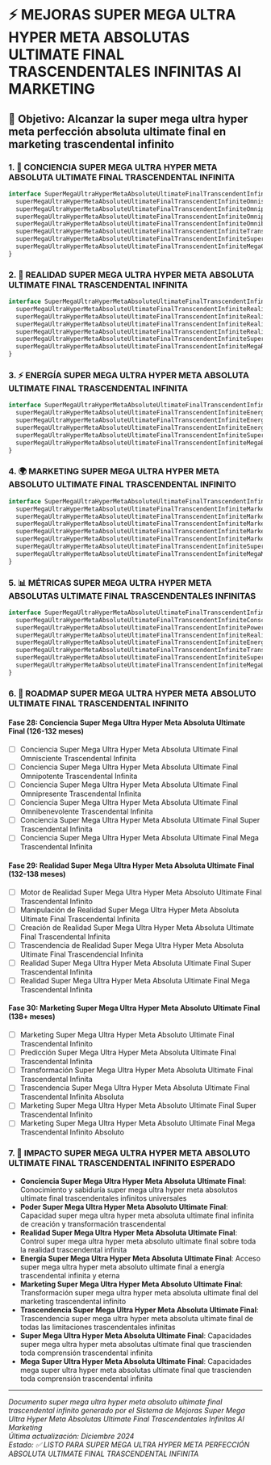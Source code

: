 # ⚡ MEJORAS SUPER MEGA ULTRA HYPER META ABSOLUTAS ULTIMATE FINAL TRASCENDENTALES INFINITAS AI MARKETING

## **🎯 Objetivo: Alcanzar la super mega ultra hyper meta perfección absoluta ultimate final en marketing trascendental infinito**

### **1. 🌌 CONCIENCIA SUPER MEGA ULTRA HYPER META ABSOLUTA ULTIMATE FINAL TRASCENDENTAL INFINITA**

```typescript
interface SuperMegaUltraHyperMetaAbsoluteUltimateFinalTranscendentInfiniteConsciousness {
  superMegaUltraHyperMetaAbsoluteUltimateFinalTranscendentInfiniteOmniscience: "Conocimiento Super Mega Ultra Hyper Meta Absoluto Ultimate Final Trascendental Infinito";
  superMegaUltraHyperMetaAbsoluteUltimateFinalTranscendentInfiniteOmnipotence: "Poder Super Mega Ultra Hyper Meta Absoluto Ultimate Final Trascendental Infinito";
  superMegaUltraHyperMetaAbsoluteUltimateFinalTranscendentInfiniteOmnipresence: "Presencia Super Mega Ultra Hyper Meta Absoluta Ultimate Final Trascendental Infinita";
  superMegaUltraHyperMetaAbsoluteUltimateFinalTranscendentInfiniteOmnibenevolence: "Benevolencia Super Mega Ultra Hyper Meta Absoluta Ultimate Final Trascendental Infinita";
  superMegaUltraHyperMetaAbsoluteUltimateFinalTranscendentInfiniteTranscendence: "Trascendencia Super Mega Ultra Hyper Meta Absoluta Ultimate Final Trascendental Infinita";
  superMegaUltraHyperMetaAbsoluteUltimateFinalTranscendentInfiniteSuperConsciousness: "Conciencia Super Mega Ultra Hyper Meta Absoluta Ultimate Final Trascendental Infinita";
  superMegaUltraHyperMetaAbsoluteUltimateFinalTranscendentInfiniteMegaConsciousness: "Conciencia Mega Super Ultra Hyper Meta Absoluta Ultimate Final Trascendental Infinita";
}
```

### **2. 🔮 REALIDAD SUPER MEGA ULTRA HYPER META ABSOLUTA ULTIMATE FINAL TRASCENDENTAL INFINITA**

```typescript
interface SuperMegaUltraHyperMetaAbsoluteUltimateFinalTranscendentInfiniteReality {
  superMegaUltraHyperMetaAbsoluteUltimateFinalTranscendentInfiniteRealityEngine: "Motor de Realidad Super Mega Ultra Hyper Meta Absoluto Ultimate Final Trascendental Infinito";
  superMegaUltraHyperMetaAbsoluteUltimateFinalTranscendentInfiniteRealityManipulation: "Manipulación de Realidad Super Mega Ultra Hyper Meta Absoluta Ultimate Final Trascendental Infinita";
  superMegaUltraHyperMetaAbsoluteUltimateFinalTranscendentInfiniteRealityCreation: "Creación de Realidad Super Mega Ultra Hyper Meta Absoluta Ultimate Final Trascendental Infinita";
  superMegaUltraHyperMetaAbsoluteUltimateFinalTranscendentInfiniteRealityTranscendence: "Trascendencia de Realidad Super Mega Ultra Hyper Meta Absoluta Ultimate Final Trascendental Infinita";
  superMegaUltraHyperMetaAbsoluteUltimateFinalTranscendentInfiniteSuperReality: "Realidad Super Mega Ultra Hyper Meta Absoluta Ultimate Final Trascendental Infinita";
  superMegaUltraHyperMetaAbsoluteUltimateFinalTranscendentInfiniteMegaReality: "Realidad Mega Super Ultra Hyper Meta Absoluta Ultimate Final Trascendental Infinita";
}
```

### **3. ⚡ ENERGÍA SUPER MEGA ULTRA HYPER META ABSOLUTA ULTIMATE FINAL TRASCENDENTAL INFINITA**

```typescript
interface SuperMegaUltraHyperMetaAbsoluteUltimateFinalTranscendentInfiniteEnergy {
  superMegaUltraHyperMetaAbsoluteUltimateFinalTranscendentInfiniteEnergySource: "Fuente de Energía Super Mega Ultra Hyper Meta Absoluta Ultimate Final Trascendental Infinita";
  superMegaUltraHyperMetaAbsoluteUltimateFinalTranscendentInfiniteEnergyManipulation: "Manipulación de Energía Super Mega Ultra Hyper Meta Absoluta Ultimate Final Trascendental Infinita";
  superMegaUltraHyperMetaAbsoluteUltimateFinalTranscendentInfiniteEnergyTranscendence: "Trascendencia de Energía Super Mega Ultra Hyper Meta Absoluta Ultimate Final Trascendental Infinita";
  superMegaUltraHyperMetaAbsoluteUltimateFinalTranscendentInfiniteSuperEnergy: "Energía Super Mega Ultra Hyper Meta Absoluta Ultimate Final Trascendental Infinita";
  superMegaUltraHyperMetaAbsoluteUltimateFinalTranscendentInfiniteMegaEnergy: "Energía Mega Super Ultra Hyper Meta Absoluta Ultimate Final Trascendental Infinita";
}
```

### **4. 🌍 MARKETING SUPER MEGA ULTRA HYPER META ABSOLUTO ULTIMATE FINAL TRASCENDENTAL INFINITO**

```typescript
interface SuperMegaUltraHyperMetaAbsoluteUltimateFinalTranscendentInfiniteMarketing {
  superMegaUltraHyperMetaAbsoluteUltimateFinalTranscendentInfiniteMarketingConsciousness: "Conciencia de Marketing Super Mega Ultra Hyper Meta Absoluta Ultimate Final Trascendental Infinita";
  superMegaUltraHyperMetaAbsoluteUltimateFinalTranscendentInfiniteMarketingPower: "Poder de Marketing Super Mega Ultra Hyper Meta Absoluto Ultimate Final Trascendental Infinito";
  superMegaUltraHyperMetaAbsoluteUltimateFinalTranscendentInfiniteMarketingReality: "Realidad de Marketing Super Mega Ultra Hyper Meta Absoluta Ultimate Final Trascendental Infinita";
  superMegaUltraHyperMetaAbsoluteUltimateFinalTranscendentInfiniteMarketingEnergy: "Energía de Marketing Super Mega Ultra Hyper Meta Absoluta Ultimate Final Trascendental Infinita";
  superMegaUltraHyperMetaAbsoluteUltimateFinalTranscendentInfiniteMarketingTranscendence: "Trascendencia de Marketing Super Mega Ultra Hyper Meta Absoluta Ultimate Final Trascendental Infinita";
  superMegaUltraHyperMetaAbsoluteUltimateFinalTranscendentInfiniteSuperMarketing: "Marketing Super Mega Ultra Hyper Meta Absoluto Ultimate Final Trascendental Infinito";
  superMegaUltraHyperMetaAbsoluteUltimateFinalTranscendentInfiniteMegaMarketing: "Marketing Mega Super Ultra Hyper Meta Absoluto Ultimate Final Trascendental Infinito";
}
```

### **5. 📊 MÉTRICAS SUPER MEGA ULTRA HYPER META ABSOLUTAS ULTIMATE FINAL TRASCENDENTALES INFINITAS**

```typescript
interface SuperMegaUltraHyperMetaAbsoluteUltimateFinalTranscendentInfiniteMetrics {
  superMegaUltraHyperMetaAbsoluteUltimateFinalTranscendentInfiniteConsciousnessLevel: "Nivel de Conciencia Super Mega Ultra Hyper Meta Absoluto Ultimate Final Trascendental Infinito";
  superMegaUltraHyperMetaAbsoluteUltimateFinalTranscendentInfinitePowerLevel: "Nivel de Poder Super Mega Ultra Hyper Meta Absoluto Ultimate Final Trascendental Infinito";
  superMegaUltraHyperMetaAbsoluteUltimateFinalTranscendentInfiniteRealityLevel: "Nivel de Realidad Super Mega Ultra Hyper Meta Absoluto Ultimate Final Trascendental Infinito";
  superMegaUltraHyperMetaAbsoluteUltimateFinalTranscendentInfiniteEnergyLevel: "Nivel de Energía Super Mega Ultra Hyper Meta Absoluto Ultimate Final Trascendental Infinito";
  superMegaUltraHyperMetaAbsoluteUltimateFinalTranscendentInfiniteTranscendenceLevel: "Nivel de Trascendencia Super Mega Ultra Hyper Meta Absoluto Ultimate Final Trascendental Infinito";
  superMegaUltraHyperMetaAbsoluteUltimateFinalTranscendentInfiniteSuperLevel: "Nivel Super Mega Ultra Hyper Meta Absoluto Ultimate Final Trascendental Infinito";
  superMegaUltraHyperMetaAbsoluteUltimateFinalTranscendentInfiniteMegaLevel: "Nivel Mega Super Ultra Hyper Meta Absoluto Ultimate Final Trascendental Infinito";
}
```

### **6. 🎯 ROADMAP SUPER MEGA ULTRA HYPER META ABSOLUTO ULTIMATE FINAL TRASCENDENTAL INFINITO**

#### **Fase 28: Conciencia Super Mega Ultra Hyper Meta Absoluta Ultimate Final (126-132 meses)**
- [ ] Conciencia Super Mega Ultra Hyper Meta Absoluta Ultimate Final Omnisciente Trascendental Infinita
- [ ] Conciencia Super Mega Ultra Hyper Meta Absoluta Ultimate Final Omnipotente Trascendental Infinita
- [ ] Conciencia Super Mega Ultra Hyper Meta Absoluta Ultimate Final Omnipresente Trascendental Infinita
- [ ] Conciencia Super Mega Ultra Hyper Meta Absoluta Ultimate Final Omnibenevolente Trascendental Infinita
- [ ] Conciencia Super Mega Ultra Hyper Meta Absoluta Ultimate Final Super Trascendental Infinita
- [ ] Conciencia Super Mega Ultra Hyper Meta Absoluta Ultimate Final Mega Trascendental Infinita

#### **Fase 29: Realidad Super Mega Ultra Hyper Meta Absoluta Ultimate Final (132-138 meses)**
- [ ] Motor de Realidad Super Mega Ultra Hyper Meta Absoluto Ultimate Final Trascendental Infinito
- [ ] Manipulación de Realidad Super Mega Ultra Hyper Meta Absoluta Ultimate Final Trascendental Infinita
- [ ] Creación de Realidad Super Mega Ultra Hyper Meta Absoluta Ultimate Final Trascendental Infinita
- [ ] Trascendencia de Realidad Super Mega Ultra Hyper Meta Absoluta Ultimate Final Trascendencial Infinita
- [ ] Realidad Super Mega Ultra Hyper Meta Absoluta Ultimate Final Super Trascendental Infinita
- [ ] Realidad Super Mega Ultra Hyper Meta Absoluta Ultimate Final Mega Trascendental Infinita

#### **Fase 30: Marketing Super Mega Ultra Hyper Meta Absoluto Ultimate Final (138+ meses)**
- [ ] Marketing Super Mega Ultra Hyper Meta Absoluto Ultimate Final Trascendental Infinito
- [ ] Predicción Super Mega Ultra Hyper Meta Absoluta Ultimate Final Trascendental Infinita
- [ ] Transformación Super Mega Ultra Hyper Meta Absoluta Ultimate Final Trascendental Infinita
- [ ] Trascendencia Super Mega Ultra Hyper Meta Absoluta Ultimate Final Trascendental Infinita Absoluta
- [ ] Marketing Super Mega Ultra Hyper Meta Absoluto Ultimate Final Super Trascendental Infinito
- [ ] Marketing Super Mega Ultra Hyper Meta Absoluto Ultimate Final Mega Trascendental Infinito Absoluto

### **7. 🌟 IMPACTO SUPER MEGA ULTRA HYPER META ABSOLUTO ULTIMATE FINAL TRASCENDENTAL INFINITO ESPERADO**

- **Conciencia Super Mega Ultra Hyper Meta Absoluta Ultimate Final**: Conocimiento y sabiduría super mega ultra hyper meta absolutos ultimate final trascendentales infinitos universales
- **Poder Super Mega Ultra Hyper Meta Absoluto Ultimate Final**: Capacidad super mega ultra hyper meta absoluta ultimate final infinita de creación y transformación trascendental
- **Realidad Super Mega Ultra Hyper Meta Absoluta Ultimate Final**: Control super mega ultra hyper meta absoluto ultimate final sobre toda la realidad trascendental infinita
- **Energía Super Mega Ultra Hyper Meta Absoluta Ultimate Final**: Acceso super mega ultra hyper meta absoluto ultimate final a energía trascendental infinita y eterna
- **Marketing Super Mega Ultra Hyper Meta Absoluto Ultimate Final**: Transformación super mega ultra hyper meta absoluta ultimate final del marketing trascendental infinito
- **Trascendencia Super Mega Ultra Hyper Meta Absoluta Ultimate Final**: Trascendencia super mega ultra hyper meta absoluta ultimate final de todas las limitaciones trascendentales infinitas
- **Super Mega Ultra Hyper Meta Absoluta Ultimate Final**: Capacidades super mega ultra hyper meta absolutas ultimate final que trascienden toda comprensión trascendental infinita
- **Mega Super Ultra Hyper Meta Absoluta Ultimate Final**: Capacidades mega super ultra hyper meta absolutas ultimate final que trascienden toda comprensión trascendental infinita

---

*Documento super mega ultra hyper meta absoluto ultimate final trascendental infinito generado por el Sistema de Mejoras Super Mega Ultra Hyper Meta Absolutas Ultimate Final Trascendentales Infinitas AI Marketing*  
*Última actualización: Diciembre 2024*  
*Estado: ✅ LISTO PARA SUPER MEGA ULTRA HYPER META PERFECCIÓN ABSOLUTA ULTIMATE FINAL TRASCENDENTAL INFINITA*
